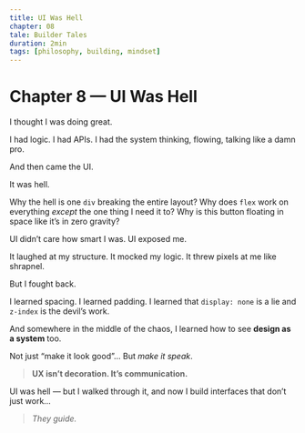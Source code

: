 ```yaml
---
title: UI Was Hell
chapter: 08
tale: Builder Tales
duration: 2min
tags: [philosophy, building, mindset]
---
```


# Chapter 8 — UI Was Hell

I thought I was doing great.

I had logic. I had APIs. I had the system thinking, flowing, talking like a damn pro.

And then came the UI.

It was hell.

Why the hell is one `div` breaking the entire layout?
Why does `flex` work on everything *except* the one thing I need it to?
Why is this button floating in space like it’s in zero gravity?

UI didn’t care how smart I was.
UI exposed me.

It laughed at my structure.
It mocked my logic.
It threw pixels at me like shrapnel.

But I fought back.

I learned spacing.
I learned padding.
I learned that `display: none` is a lie and `z-index` is the devil’s work.

And somewhere in the middle of the chaos,
I learned how to see **design as a system** too.

Not just “make it look good”…
But *make it speak*.

> **UX isn’t decoration. It’s communication.**

UI was hell —
but I walked through it,
and now I build interfaces that don’t just work…

> *They guide.*
